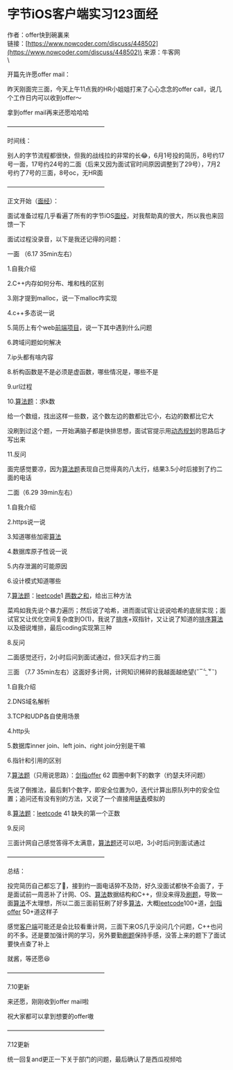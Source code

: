 # 字节iOS客户端实习123面经

作者：offer快到碗裏来\
链接：[https://www.nowcoder.com/discuss/448502](https://www.nowcoder.com/discuss/448502)\
来源：牛客网\
\


开篇先许愿offer mail：

昨天刚面完三面，今天上午11点我的HR小姐姐打来了心心念念的offer call，说几个工作日内可以收到offer～

拿到offer mail再来还愿哈哈哈

————————————————

时间线：

别人的字节流程都很快，但我的战线拉的非常的长😂，6月1号投的简历，8号约17号一面，17号约24号的二面（后来又因为面试官时间原因调整到了29号），7月2号约了7号的三面，8号oc，无HR面

————————————————

正文开始（[面经](https://app.gitbook.com/jump/super-jump/word?word=%E9%9D%A2%E7%BB%8F)）：

面试准备过程几乎看遍了所有的字节iOS[面经](https://app.gitbook.com/jump/super-jump/word?word=%E9%9D%A2%E7%BB%8F)，对我帮助真的很大，所以我也来回馈一下

面试过程没录音，以下是我还记得的问题：

一面 （6.17 35min左右）

1.自我介绍

2.C++内存如何分布、堆和栈的区别

3.刚才提到malloc，说一下malloc咋实现

4.c++多态说一说

5.简历上有个web[前端](https://app.gitbook.com/jump/super-jump/word?word=%E5%89%8D%E7%AB%AF)[项目](https://app.gitbook.com/jump/super-jump/word?word=%E9%A1%B9%E7%9B%AE)，说一下其中遇到什么问题

6.跨域问题如何解决

7.ip头都有啥内容

8.析构函数是不是必须是虚函数，哪些情况是，哪些不是

9.url过程

10.[算法题](https://app.gitbook.com/jump/super-jump/word?word=%E7%AE%97%E6%B3%95%E9%A2%98)：求k数

给一个数组，找出这样一些数，这个数左边的数都比它小，右边的数都比它大

没刷到过这个题，一开始满脑子都是快排思想，面试官提示用[动态规划](https://app.gitbook.com/jump/super-jump/word?word=%E5%8A%A8%E6%80%81%E8%A7%84%E5%88%92)的思路后才写出来

11.反问

面完感觉要凉，因为[算法题](https://app.gitbook.com/jump/super-jump/word?word=%E7%AE%97%E6%B3%95%E9%A2%98)表现自己觉得真的八太行，结果3.5小时后接到了约二面的电话

二面（6.29 39min左右）

1.自我介绍

2.https说一说

3.知道哪些加密[算法](https://app.gitbook.com/jump/super-jump/word?word=%E7%AE%97%E6%B3%95)

4.数据库原子性说一说

5.内存泄漏的可能原因

6.设计模式知道哪些

7.[算法题](https://app.gitbook.com/jump/super-jump/word?word=%E7%AE%97%E6%B3%95%E9%A2%98)：[leetcode](https://app.gitbook.com/jump/super-jump/word?word=leetcode)1 [两数之和](https://app.gitbook.com/jump/super-jump/word?word=%E4%B8%A4%E6%95%B0%E4%B9%8B%E5%92%8C)，给出三种方法

菜鸡如我先说个暴力遍历；然后说了哈希，进而面试官让说说哈希的底层实现；面试官又让优化空间复杂度到O(1)，我说了[排序](https://app.gitbook.com/jump/super-jump/word?word=%E6%8E%92%E5%BA%8F)+双指针，又让说了知道的[排序](https://app.gitbook.com/jump/super-jump/word?word=%E6%8E%92%E5%BA%8F)[算法](https://app.gitbook.com/jump/super-jump/word?word=%E7%AE%97%E6%B3%95)以及细说堆排，最后coding实现第三种

8.反问

二面感觉还行，2小时后问到面试通过，但3天后才约三面

三面 （7.7 35min左右）这面好多计网，计网知识稀碎的我越面越绝望(˶‾᷄ ⁻̫ ‾᷅˵)

1.自我介绍

2.DNS域名解析

3.TCP和UDP各自使用场景

4.http头

5.数据库inner join、left join、right join分别是干嘛

6.指针和引用的区别

7.[算法题](https://app.gitbook.com/jump/super-jump/word?word=%E7%AE%97%E6%B3%95%E9%A2%98)（只用说思路）：[剑指offer](https://app.gitbook.com/jump/super-jump/word?word=%E5%89%91%E6%8C%87offer) 62 圆圈中剩下的数字（约瑟夫环问题）

先说了倒推法，最后剩1个数字，即安全位置为0，迭代计算出原队列中的安全位置；追问还有没有别的方法，又说了一个直接用[链表](https://app.gitbook.com/jump/super-jump/word?word=%E9%93%BE%E8%A1%A8)模拟的

8.[算法题](https://app.gitbook.com/jump/super-jump/word?word=%E7%AE%97%E6%B3%95%E9%A2%98)：[leetcode](https://app.gitbook.com/jump/super-jump/word?word=leetcode) 41 缺失的第一个正数

9.反问

三面计网自己感觉答得不太满意，[算法题](https://app.gitbook.com/jump/super-jump/word?word=%E7%AE%97%E6%B3%95%E9%A2%98)还可以吧，3小时后问到面试通过

————————————————

总结：

投完简历自己都忘了🤣，接到约一面电话猝不及防，好久没面试都快不会面了，于是面试前一周恶补了计网、OS、[算法](https://app.gitbook.com/jump/super-jump/word?word=%E7%AE%97%E6%B3%95)数据结构和C++，但没来得及[刷题](https://app.gitbook.com/jump/super-jump/word?word=%E5%88%B7%E9%A2%98)，导致一面[算法](https://app.gitbook.com/jump/super-jump/word?word=%E7%AE%97%E6%B3%95)不太理想，所以二面三面前狂刷了好多[算法](https://app.gitbook.com/jump/super-jump/word?word=%E7%AE%97%E6%B3%95)，大概[leetcode](https://app.gitbook.com/jump/super-jump/word?word=leetcode)100+道，[剑指offer](https://app.gitbook.com/jump/super-jump/word?word=%E5%89%91%E6%8C%87offer) 50+道这样子

感觉[客户端](https://app.gitbook.com/jump/super-jump/word?word=%E5%AE%A2%E6%88%B7%E7%AB%AF)可能还是会比较看重计网，三面下来OS几乎没问几个问题，C++也问的不多。还是要加强计网的学习，另外要勤[刷题](https://app.gitbook.com/jump/super-jump/word?word=%E5%88%B7%E9%A2%98)保持手感，没答上来的题下了面试要快点查了补上

就酱，等还愿😆

————————————————

7.10更新

来还愿，刚刚收到offer mail啦

祝大家都可以拿到想要的offer嗷

————————————————

7.12更新

统一回复and更正一下关于部门的问题，最后确认了是西瓜视频哈

